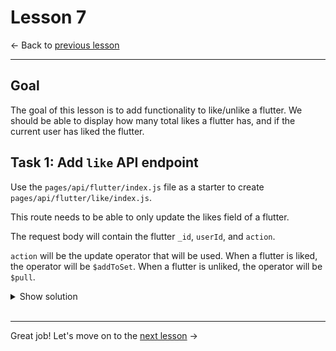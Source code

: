# Lesson 7

<- Back to [previous lesson]()

---

## Goal 

The goal of this lesson is to add functionality to like/unlike a flutter. We should be able to display how many total likes a flutter has, and if the current user has liked the flutter.

## Task 1: Add `like` API endpoint

Use the `pages/api/flutter/index.js` file as a starter to create `pages/api/flutter/like/index.js`.

This route needs to be able to only update the likes field of a flutter.

The request body will contain the flutter `_id`, `userId`, and `action`.

`action` will be the update operator that will be used. When a flutter is liked, the operator will be `$addToSet`. When a flutter is unliked, the operator will be `$pull`.

<details>
<summary>Show solution</summary>

```js
case "PUT":
  const updateData = await fetch(`${baseUrl}/updateOne`, {
    ...fetchOptions,
    body: JSON.stringify({
      ...fetchBody,
      filter: { _id: { "$oid": req.body._id } },
      update: { [req.body.action]: {
        likes: req.body.userId,
      } },
    }),
  });
  const updateDataJson = await updateData.json();
  res.status(200).json(updateDataJson);
  break;
```
</details>
<br>

---

Great job! Let's move on to the [next lesson]() ->
